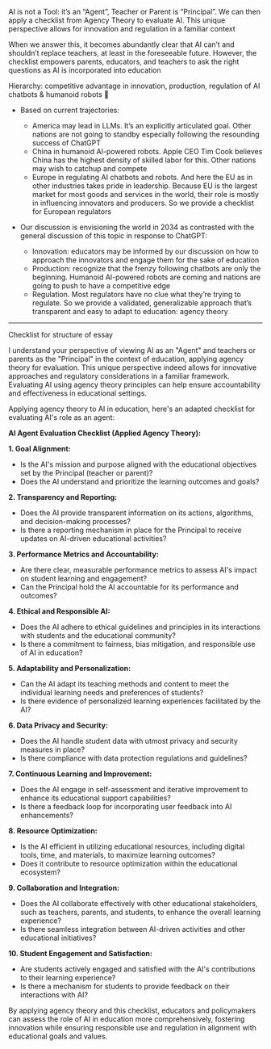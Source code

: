 AI is not a Tool: it’s an “Agent”, Teacher or Parent is “Principal”. We can then apply a checklist from Agency Theory to evaluate AI. This unique perspective allows for innovation and regulation in a familiar context

When we answer this, it becomes abundantly clear that AI can’t and shouldn’t replace teachers, at least in the foreseeable future. However, the checklist empowers parents, educators, and teachers to ask the right questions as AI is incorporated into education
    
Hierarchy: competitive advantage in innovation, production, regulation of AI chatbots & humanoid robots 🤖 

   - Based on current trajectories:
      - America may lead in LLMs. It’s an explicitly articulated goal. Other nations are not going to standby especially following the resounding success of ChatGPT
      - China in humanoid AI-powered robots. Apple CEO Tim Cook believes China has the highest density of skilled labor for this. Other nations may wish to catchup and compete 
      - Europe in regulating AI chatbots and robots. And here the EU as in other industries takes pride in leadership. Because EU is the largest market for most goods and services in the world, their role is mostly in influencing innovators and producers. So we provide a checklist for European regulators 

   - Our discussion is envisioning the world in 2034 as contrasted with the general discussion of this topic in response to ChatGPT:
      - Innovation: educators may be informed by our discussion on how to approach the innovators and engage them for the sake of education 
      - Production: recognize that the frenzy following chatbots are only the beginning. Humanoid AI-powered robots are coming and nations are going to push to have a competitive edge 
      - Regulation. Most regulators have no clue what they’re trying to regulate. So we provide a validated, generalizable approach that’s transparent and easy to adapt to education: agency theory

---

  Checklist for structure of essay

  I understand your perspective of viewing AI as an "Agent" and teachers or parents as the "Principal" in the context of education, applying agency theory for evaluation. This unique perspective indeed allows for innovative approaches and regulatory considerations in a familiar framework. Evaluating AI using agency theory principles can help ensure accountability and effectiveness in educational settings.

Applying agency theory to AI in education, here's an adapted checklist for evaluating AI's role as an agent:

**AI Agent Evaluation Checklist (Applied Agency Theory):**

**1. Goal Alignment:**
   - Is the AI's mission and purpose aligned with the educational objectives set by the Principal (teacher or parent)?
   - Does the AI understand and prioritize the learning outcomes and goals?

**2. Transparency and Reporting:**
   - Does the AI provide transparent information on its actions, algorithms, and decision-making processes?
   - Is there a reporting mechanism in place for the Principal to receive updates on AI-driven educational activities?

**3. Performance Metrics and Accountability:**
   - Are there clear, measurable performance metrics to assess AI's impact on student learning and engagement?
   - Can the Principal hold the AI accountable for its performance and outcomes?

**4. Ethical and Responsible AI:**
   - Does the AI adhere to ethical guidelines and principles in its interactions with students and the educational community?
   - Is there a commitment to fairness, bias mitigation, and responsible use of AI in education?

**5. Adaptability and Personalization:**
   - Can the AI adapt its teaching methods and content to meet the individual learning needs and preferences of students?
   - Is there evidence of personalized learning experiences facilitated by the AI?

**6. Data Privacy and Security:**
   - Does the AI handle student data with utmost privacy and security measures in place?
   - Is there compliance with data protection regulations and guidelines?

**7. Continuous Learning and Improvement:**
   - Does the AI engage in self-assessment and iterative improvement to enhance its educational support capabilities?
   - Is there a feedback loop for incorporating user feedback into AI enhancements?

**8. Resource Optimization:**
   - Is the AI efficient in utilizing educational resources, including digital tools, time, and materials, to maximize learning outcomes?
   - Does it contribute to resource optimization within the educational ecosystem?

**9. Collaboration and Integration:**
   - Does the AI collaborate effectively with other educational stakeholders, such as teachers, parents, and students, to enhance the overall learning experience?
   - Is there seamless integration between AI-driven activities and other educational initiatives?

**10. Student Engagement and Satisfaction:**
   - Are students actively engaged and satisfied with the AI's contributions to their learning experience?
   - Is there a mechanism for students to provide feedback on their interactions with AI?

By applying agency theory and this checklist, educators and policymakers can assess the role of AI in education more comprehensively, fostering innovation while ensuring responsible use and regulation in alignment with educational goals and values.
